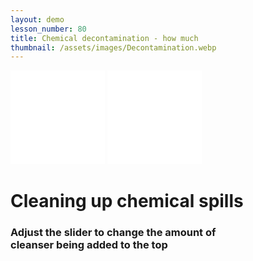 ```yaml
---
layout: demo
lesson_number: 80
title: Chemical decontamination - how much
thumbnail: /assets/images/Decontamination.webp
---
```


<!-- Simulation -->
<iframe id="simD" class="sim" style="width:30%" src="/sim/?preset=DecontaminationDirichlet&story&lite&no_ui&noop&colourbar=true" frameborder="0" loading="lazy"></iframe>
<iframe id="simE" class="sim" style="width:30%" src="/sim/?preset=DecontaminationDirichlet&story&lite&no_ui&noop&view=&colourbar=true" frameborder="0" loading="lazy"></iframe>

<!-- Sliders -->
<div style="display:flex;flex-direction:column;row-gap:10dvh;">
<div>
    <h1>Cleaning up chemical spills</h1>
    <h3>Adjust the slider to change the amount of<br> cleanser being added to the top</h3>
    <p><vpde-reset iframe="simD simE"></vpde-reset></p>
</div>
<p style="text-align:center;margin-bottom:0;"><vpde-slider
    iframe="simD simE"
    name="BC"
    label="Cleanser"
    label-position="above"
    min="0"
    max="5"
    value="5"
    step="0.1"
    min-label="None"
    max-label="Max"
></vpde-slider></p>
</div>
